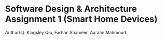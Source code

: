 # Software Design & Architecture Assignment 1 (Smart Home Devices)

Author(s): Kingsley Qiu, Farhan Shameer, Aaraan Mahmood

